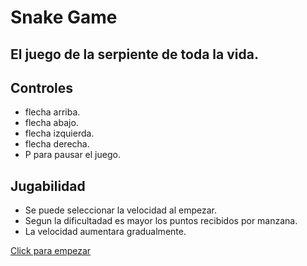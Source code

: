# Snake Game

## El juego de la serpiente de toda la vida.

## Controles
* flecha arriba.
* flecha abajo.
* flecha izquierda.
* flecha derecha.
* P para pausar el juego.

## Jugabilidad
* Se puede seleccionar la velocidad al empezar.
* Segun la dificultadad es mayor los puntos recibidos por manzana.
* La velocidad aumentara gradualmente.

[Click para empezar](https://soni295.github.io/Snake-Game/)
